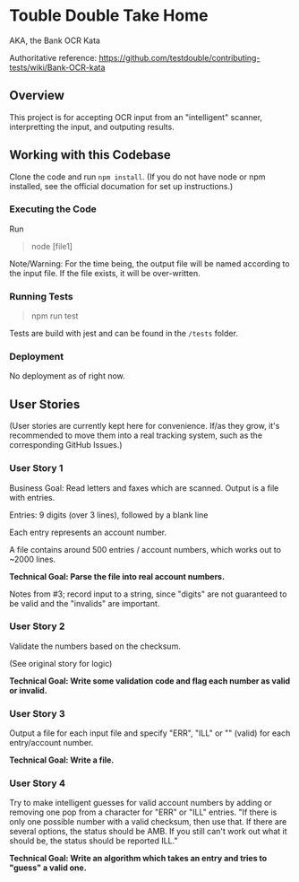 # Touble Double Take Home
AKA, the Bank OCR Kata

Authoritative reference: https://github.com/testdouble/contributing-tests/wiki/Bank-OCR-kata

## Overview

This project is for accepting OCR input from an "intelligent" scanner, interpretting the input, and outputing results.

## Working with this Codebase

Clone the code and run `npm install`.  (If you do not have node or npm installed, see the official documation for set up instructions.)

### Executing the Code

Run
> node [file1]

Note/Warning: For the time being, the output file will be named according to the input file.  If the file exists, it will be over-written.

### Running Tests

> npm run test

Tests are build with jest and can be found in the `/tests` folder.

### Deployment

No deployment as of right now.

## User Stories 

(User stories are currently kept here for convenience.  If/as they grow, it's recommended to move them into a real tracking system, such as the corresponding GitHub Issues.)

### User Story 1

Business Goal: Read letters and faxes which are scanned.
Output is a file with entries.

Entries:
9 digits (over 3 lines), followed by a blank line

Each entry represents an account number.

A file contains around 500 entries / account numbers, which works out to ~2000 lines.

**Technical Goal: Parse the file into real account numbers.**

Notes from #3; record input to a string, since "digits" are not guaranteed to be valid and the "invalids" are important.

### User Story 2

Validate the numbers based on the checksum.

(See original story for logic)

**Technical Goal: Write some validation code and flag each number as valid or invalid.**

### User Story 3

Output a file for each input file and specify "ERR", "ILL" or "" (valid) for each entry/account number.

**Technical Goal: Write a file.**

### User Story 4

Try to make intelligent guesses for valid account numbers by adding or removing one pop from a character for "ERR" or "ILL" entries.  "If there is only one possible number with a valid checksum, then use that. If there are several options, the status should be AMB. If you still can't work out what it should be, the status should be reported ILL."

**Technical Goal: Write an algorithm which takes an entry and tries to "guess" a valid one.**